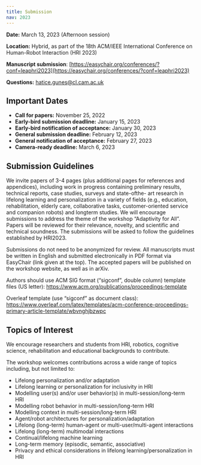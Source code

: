 ```yaml
---
title: Submission
nav: 2023
---
```


**Date:** March 13, 2023 (Afternoon session)

**Location:** Hybrid, as part of the 18th ACM/IEEE International Conference on Human-Robot Interaction (HRI 2023)

**Manuscript submission**: [https://easychair.org/conferences/?conf=leaphri2023](https://easychair.org/conferences/?conf=leaphri2023)

**Questions:** hatice.gunes@cl.cam.ac.uk


## Important Dates

- **Call for papers:** November 25, 2022
- **Early-bird submission deadline:** January 15, 2023
- **Early-bird notification of acceptance:** January 30, 2023
- **General submission deadline:** February 12, 2023
- **General notification of acceptance:** February 27, 2023
- **Camera-ready deadline:** March 6, 2023


<!--- **Early-bird submission deadline:** January 23, 2022
- **Early-bird notification of acceptance:** January 30, 2022
- **General submission deadline:** February 14, 2022
- **General notification of acceptance:** February 24, 2022
- **Camera-ready deadline:** March 3, 2022-->


## Submission Guidelines

We invite papers of 3-4 pages (plus additional pages for references and appendices), including work in progress containing preliminary results, technical reports, case studies, surveys and state-ofthe- art research in lifelong learning and personalization in a variety of fields (e.g., education, rehabilitation, elderly care, collaborative tasks, customer-oriented service and companion robots) and longterm studies. We will encourage submissions to address the theme of the workshop “Adaptivity for All”. 
Papers will be reviewed for their relevance, novelty, and scientific and technical soundness. The submissions will be asked to follow the guidelines established by HRI2023.

Submissions do not need to be anonymized for review. All manuscripts must be written in English and submitted electronically in PDF format via EasyChair (link given at the top). The accepted papers will be published on the workshop website, as well as in arXiv.

Authors should use ACM SIG format (“sigconf”, double column) template files (US letter): https://www.acm.org/publications/proceedings-template

Overleaf template (use “sigconf” as document class): https://www.overleaf.com/latex/templates/acm-conference-proceedings-primary-article-template/wbvnghjbzwpc

## Topics of Interest

We encourage researchers and students from HRI, robotics, cognitive science, rehabilitation and educational backgrounds to contribute.

The workshop welcomes contributions across a wide range of topics including, but not limited to:

- Lifelong personalization and/or adaptation
- Lifelong learning or personalization for inclusivity in HRI
- Modelling user(s) and/or user behavior(s) in multi-session/long-term HRI
- Modelling robot behavior in multi-session/long-term HRI
- Modelling context in multi-session/long-term HRI
- Agent/robot architectures for personalization/adaptation
- Lifelong (long-term) human-agent or multi-user/multi-agent interactions
- Lifelong (long-term) multimodal interactions
- Continual/lifelong machine learning
- Long-term memory (episodic, semantic, associative)
- Privacy and ethical considerations in lifelong learning/personalization in HRI

